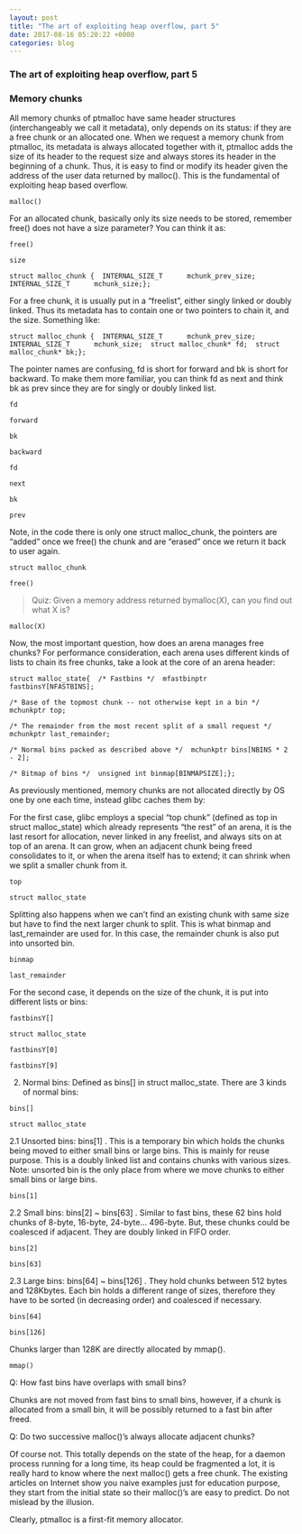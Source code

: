 ```yaml
---
layout: post
title: "The art of exploiting heap overflow, part 5"
date: 2017-08-16 05:20:22 +0000
categories: blog
---
```


### The art of exploiting heap overflow, part 5

### Memory chunks

All memory chunks of ptmalloc have same header structures (interchangeably we call it metadata), only depends on its status: if they are a free chunk or an allocated one. When we request a memory chunk from ptmalloc, its metadata is always allocated together with it, ptmalloc adds the size of its header to the request size and always stores its header in the beginning of a chunk. Thus, it is easy to find or modify its header given the address of the user data returned by malloc(). This is the fundamental of exploiting heap based overflow.

```
malloc()
```

For an allocated chunk, basically only its size needs to be stored, remember free() does not have a size parameter? You can think it as:

```
free()
```

```
size
```

```
struct malloc_chunk {  INTERNAL_SIZE_T      mchunk_prev_size;  INTERNAL_SIZE_T      mchunk_size;};
```

For a free chunk, it is usually put in a “freelist”, either singly linked or doubly linked. Thus its metadata has to contain one or two pointers to chain it, and the size. Something like:

```
struct malloc_chunk {  INTERNAL_SIZE_T      mchunk_prev_size;  INTERNAL_SIZE_T      mchunk_size;  struct malloc_chunk* fd;  struct malloc_chunk* bk;};
```

The pointer names are confusing, fd is short for forward and bk is short for backward. To make them more familiar, you can think fd as next and think bk as prev since they are for singly or doubly linked list.

```
fd
```

```
forward
```

```
bk
```

```
backward
```

```
fd
```

```
next
```

```
bk
```

```
prev
```

Note, in the code there is only one struct malloc_chunk, the pointers are “added” once we free() the chunk and are “erased” once we return it back to user again.

```
struct malloc_chunk
```

```
free()
```

> Quiz: Given a memory address returned bymalloc(X), can you find out what X is?

```
malloc(X)
```

Now, the most important question, how does an arena manages free chunks? For performance consideration, each arena uses different kinds of lists to chain its free chunks, take a look at the core of an arena header:

```
struct malloc_state{  /* Fastbins */  mfastbinptr fastbinsY[NFASTBINS];
```

```
/* Base of the topmost chunk -- not otherwise kept in a bin */  mchunkptr top;
```

```
/* The remainder from the most recent split of a small request */  mchunkptr last_remainder;
```

```
/* Normal bins packed as described above */  mchunkptr bins[NBINS * 2 - 2];
```

```
/* Bitmap of bins */  unsigned int binmap[BINMAPSIZE];};
```

As previously mentioned, memory chunks are not allocated directly by OS one by one each time, instead glibc caches them by:

For the first case, glibc employs a special “top chunk” (defined as top in struct malloc_state) which already represents “the rest” of an arena, it is the last resort for allocation, never linked in any freelist, and always sits on at top of an arena. It can grow, when an adjacent chunk being freed consolidates to it, or when the arena itself has to extend; it can shrink when we split a smaller chunk from it.

```
top
```

```
struct malloc_state
```

Splitting also happens when we can’t find an existing chunk with same size but have to find the next larger chunk to split. This is what binmap and last_remainder are used for. In this case, the remainder chunk is also put into unsorted bin.

```
binmap
```

```
last_remainder
```

For the second case, it depends on the size of the chunk, it is put into different lists or bins:

```
fastbinsY[]
```

```
struct malloc_state
```

```
fastbinsY[0]
```

```
fastbinsY[9]
```

2. Normal bins: Defined as bins[] in struct malloc_state. There are 3 kinds of normal bins:

```
bins[]
```

```
struct malloc_state
```

2.1 Unsorted bins: bins[1] . This is a temporary bin which holds the chunks being moved to either small bins or large bins. This is mainly for reuse purpose. This is a doubly linked list and contains chunks with various sizes. Note: unsorted bin is the only place from where we move chunks to either small bins or large bins.

```
bins[1]
```

2.2 Small bins: bins[2] ~ bins[63] . Similar to fast bins, these 62 bins hold chunks of 8-byte, 16-byte, 24-byte… 496-byte. But, these chunks could be coalesced if adjacent. They are doubly linked in FIFO order.

```
bins[2]
```

```
bins[63]
```

2.3 Large bins: bins[64] ~ bins[126] . They hold chunks between 512 bytes and 128Kbytes. Each bin holds a different range of sizes, therefore they have to be sorted (in decreasing order) and coalesced if necessary.

```
bins[64]
```

```
bins[126]
```

Chunks larger than 128K are directly allocated by mmap().

```
mmap()
```

Q: How fast bins have overlaps with small bins?

Chunks are not moved from fast bins to small bins, however, if a chunk is allocated from a small bin, it will be possibly returned to a fast bin after freed.

Q: Do two successive malloc()’s always allocate adjacent chunks?

Of course not. This totally depends on the state of the heap, for a daemon process running for a long time, its heap could be fragmented a lot, it is really hard to know where the next malloc() gets a free chunk. The existing articles on Internet show you naive examples just for education purpose, they start from the initial state so their malloc()’s are easy to predict. Do not mislead by the illusion.

Clearly, ptmalloc is a first-fit memory allocator.